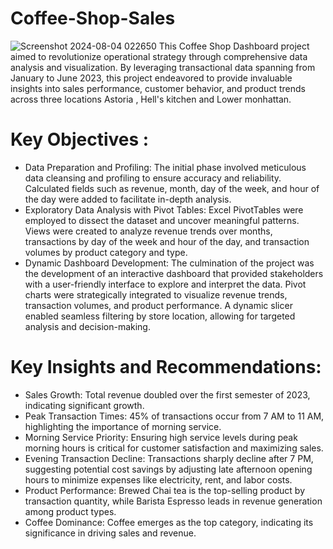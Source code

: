 # Coffee-Shop-Sales
![Screenshot 2024-08-04 022650](https://github.com/user-attachments/assets/5b125105-6f06-4c88-a288-2999b6086fd6)
This Coffee Shop Dashboard project aimed to revolutionize operational strategy through comprehensive data analysis and visualization. By leveraging transactional data spanning from January to June 2023, this project endeavored to provide invaluable insights into sales performance, customer behavior, and product trends across three locations Astoria , Hell's kitchen and Lower monhattan.
# Key Objectives :
* Data Preparation and Profiling: The initial phase involved meticulous data cleansing and profiling to ensure accuracy and reliability. Calculated fields such as revenue, month, day of the week, and hour of the day
  were added to facilitate in-depth analysis.
* Exploratory Data Analysis with Pivot Tables: Excel PivotTables were employed to dissect the dataset and uncover meaningful patterns. Views were created to analyze revenue trends over months, transactions by day of   the week and hour of the day, and transaction volumes by product category and type.
* Dynamic Dashboard Development: The culmination of the project was the development of an interactive dashboard that provided stakeholders with a user-friendly interface to explore and interpret the data. Pivot        charts were strategically integrated to visualize revenue trends, transaction volumes, and product performance. A dynamic slicer enabled seamless filtering by store location, allowing for targeted analysis and       decision-making.
# Key Insights and Recommendations:
* Sales Growth: Total revenue doubled over the first semester of 2023, indicating significant growth.
* Peak Transaction Times: 45% of transactions occur from 7 AM to 11 AM, highlighting the importance of morning service.
* Morning Service Priority: Ensuring high service levels during peak morning hours is critical for customer satisfaction and maximizing sales.
* Evening Transaction Decline: Transactions sharply decline after 7 PM, suggesting potential cost savings by adjusting late afternoon opening hours to minimize expenses like electricity, rent, and labor costs.
* Product Performance: Brewed Chai tea is the top-selling product by transaction quantity, while Barista Espresso leads in revenue generation among product types.
* Coffee Dominance: Coffee emerges as the top category, indicating its significance in driving sales and revenue.
